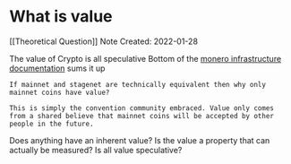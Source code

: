 # What is value
[[Theoretical Question]]
Note Created: 2022-01-28

The value of Crypto is all speculative
Bottom of the [monero infrastructure documentation](https://monerodocs.org/infrastructure/networks/) sums it up
```
If mainnet and stagenet are technically equivalent then why only mainnet coins have value?

This is simply the convention community embraced. Value only comes from a shared believe that mainnet coins will be accepted by other people in the future.
```

Does anything have an inherent value?
Is the value a property that can actually be measured?
Is all value speculative?
